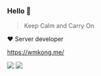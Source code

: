 



### Hello 👋

> Keep Calm and Carry On

❤️ Server developer

https://wmkong.me/

<img src="https://github-readme-stats.vercel.app/api/top-langs/?username=im-wmkong&layout=compact" />

<img src="https://github-readme-stats.vercel.app/api?username=im-wmkong&show_icons=true&icon_color=805AD5&text_color=718096&bg_color=ffffff&hide_title=true" />
